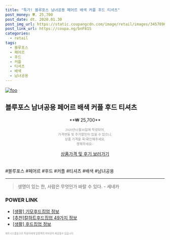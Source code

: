 ```yaml
--- 
title: "특가! 블루포스 남녀공용 페어르 배색 커플 후드 티셔츠" 
post_money: ₩. 25,700 
post_date: dt. 2020.01.30 
post_img_url: https://static.coupangcdn.com/image/retail/images/3457896254640-c255cc38-3d3e-4ff5-9e0e-4bf580f62bab.jpg 
post_link_url: https://coupa.ng/bnF81S 
categories: 
  - retail 
tags: 
  - 블루포스 
  - 페어르 
  - 후드 
  - 커플 
  - 티셔츠 
  - 배색 
  - 남녀공용 
--- 
```

[![foo](https://static.coupangcdn.com/image/retail/images/3457896254640-c255cc38-3d3e-4ff5-9e0e-4bf580f62bab.jpg)](https://coupa.ng/bnF81S) 

## 블루포스 남녀공용 페어르 배색 커플 후드 티셔츠 
<p style="text-align: center;">**₩ 25,700**</p> 
<p style="text-align: center;"><span style="color: #898c8f; font-family: Georgia,Times,serif; font-size: 0.75em;">2020년01월30일에 작성되어, <br>가격변동 및 추가할인이 있을 수 있으니,<br> 상품 가격을 꼭!확인해주세요.<br>행복하세요~</span> 
</p>	 
<div markdown="0" style="text-align: center;"><a href="https://coupa.ng/bnF81S" class="btn btn--success">상품가격 및 후기 보러가기</a></div> 
<br><br> 
  #블루포스 #페어르 #후드 #커플 #티셔츠 #배색 #남녀공용 
<hr> 

> 생명이 있는 한, 사람은 무엇인가 바랄 수 있다. - 세네카 


### POWER LINK

* <a href="https://blog.naver.com/santokki14/221775415338" target="_blank"> [생활] 기모후드집업 정보 </a>
* <a href="https://blog.naver.com/fasyy4321/221790853349" target="_blank">[추천]칼하트후드집업 49가지 정보</a>
* <a href="https://blog.naver.com/sakai111/221769780442" target="_blank"> [생활] 후드집업 정보 </a>

<span style="color: #898c8f; font-family: Georgia,Times,serif; font-size: 0.55em;">파트너스활동으로 작성자에게 일정액의 커미션이 제공될수 있습니다.</span> 
